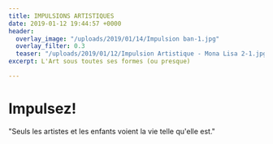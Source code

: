 ```yaml
---
title: IMPULSIONS ARTISTIQUES
date: 2019-01-12 19:44:57 +0000
header:
  overlay_image: "/uploads/2019/01/14/Impulsion ban-1.jpg"
  overlay_filter: 0.3
  teaser: "/uploads/2019/01/12/Impulsion Artistique - Mona Lisa 2-1.jpg"
excerpt: L'Art sous toutes ses formes (ou presque)

---
```

# Impulsez!

"Seuls les artistes et les enfants voient la vie telle qu'elle est."